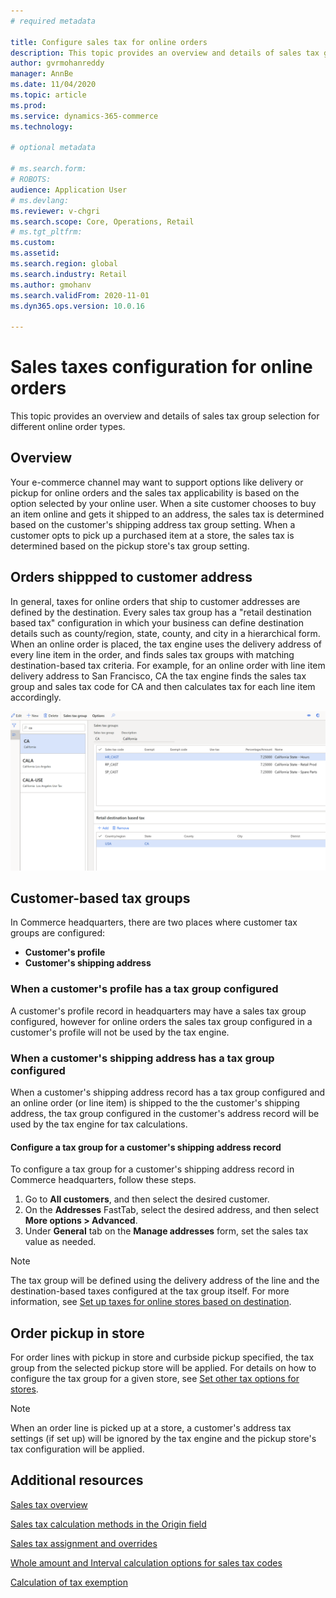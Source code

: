 ```yaml
---
# required metadata

title: Configure sales tax for online orders
description: This topic provides an overview and details of sales tax group selection for different online order types in Dynamics 365 Commerce.
author: gvrmohanreddy
manager: AnnBe
ms.date: 11/04/2020
ms.topic: article
ms.prod: 
ms.service: dynamics-365-commerce
ms.technology: 

# optional metadata

# ms.search.form: 
# ROBOTS: 
audience: Application User
# ms.devlang: 
ms.reviewer: v-chgri
ms.search.scope: Core, Operations, Retail
# ms.tgt_pltfrm: 
ms.custom: 
ms.assetid:
ms.search.region: global
ms.search.industry: Retail
ms.author: gmohanv
ms.search.validFrom: 2020-11-01
ms.dyn365.ops.version: 10.0.16

---
```


# Sales taxes configuration for online orders

This topic provides an overview and details of sales tax group selection for different online order types. 

## Overview

Your e-commerce channel may want to support options like delivery or pickup for online orders and the sales tax applicability is based on the option selected by your online user. When a site customer chooses to buy an item online and gets it shipped to an address, the sales tax is determined based on the customer's shipping address tax group setting. When a customer opts to pick up a purchased item at a store, the sales tax is determined based on the pickup store's tax group setting. 

## Orders shippped to customer address 

In general, taxes for online orders that ship to customer addresses are defined by the destination. Every sales tax group has a "retail destination based tax" configuration in which your business can define destination details such as county/region, state, county, and city in a hierarchical form. When an online order is placed, the tax engine uses the delivery address of every line item in the order, and finds sales tax groups with matching destination-based tax criteria. For example, for an online order with line item delivery address to San Francisco, CA the tax engine finds the sales tax group and sales tax code for CA and then calculates tax for each line item accordingly.  

![Dynamics 365 Commerce sales tax group and sales tax code selection](media/d365-commerce-sales-tax-groups.png)

## Customer-based tax groups

In Commerce headquarters, there are two places where customer tax groups are configured:

- **Customer's profile**
- **Customer's shipping address**

### When a customer's profile has a tax group configured

A customer's profile record in headquarters may have a sales tax group configured, however for online orders the sales tax group configured in a customer's profile will not be used by the tax engine. 

### When a customer's shipping address has a tax group configured

When a customer's shipping address record has a tax group configured and an online order (or line item) is shipped to the the customer's shipping address, the tax group configured in the customer's address record will be used by the tax engine for tax calculations.

#### Configure a tax group for a customer's shipping address record

To configure a tax group for a customer's shipping address record in Commerce headquarters, follow these steps.

1. Go to **All customers**, and then select the desired customer. 
1. On the **Addresses** FastTab, select the desired address, and then select **More options \> Advanced**. 
1. Under **General** tab on the **Manage addresses** form, set the sales tax value as needed.

> [!NOTE]
> The tax group will be defined using the delivery address of the line and the destination-based taxes configured at the tax group itself. For more information, see [Set up taxes for online stores based on destination](https://docs.microsoft.com/dynamicsax-2012/appuser-itpro/set-up-taxes-for-online-stores-based-on-destination).

## Order pickup in store

For order lines with pickup in store and curbside pickup specified, the tax group from the selected pickup store will be applied. For details on how to configure the tax group for a given store, see [Set other tax options for stores](https://docs.microsoft.com/dynamicsax-2012/appuser-itpro/set-other-tax-options-for-stores).

> [!NOTE]
> When an order line is picked up at a store, a customer's address tax settings (if set up) will be ignored by the tax engine and the pickup store's tax configuration will be applied. 

## Additional resources

[Sales tax overview](https://docs.microsoft.com/dynamics365/finance/general-ledger/indirect-taxes-overview?toc=/dynamics365/commerce/toc.json) 

[Sales tax calculation methods in the Origin field](https://docs.microsoft.com/dynamics365/finance/general-ledger/sales-tax-calculation-methods-origin-field?toc=/dynamics365/commerce/toc.json) 

[Sales tax assignment and overrides](https://docs.microsoft.com/dynamics365/supply-chain/procurement/tasks/sales-tax-assignment-overrides?toc=/dynamics365/commerce/toc.json) 

[Whole amount and Interval calculation options for sales tax codes](https://docs.microsoft.com/dynamics365/finance/general-ledger/whole-amount-interval-options-sales-tax-codes?toc=/dynamics365/commerce/toc.json) 

[Calculation of tax exemption](tax-exempt-price-inclusive.md) 

